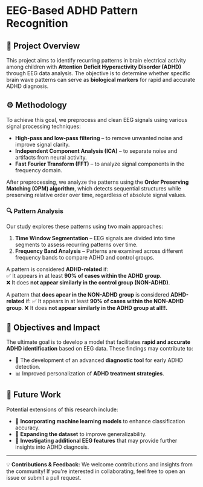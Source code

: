# EEG-Based ADHD Pattern Recognition  

## 📌 Project Overview  
This project aims to identify recurring patterns in brain electrical activity among children with **Attention Deficit Hyperactivity Disorder (ADHD)** through EEG data analysis. The objective is to determine whether specific brain wave patterns can serve as **biological markers** for rapid and accurate ADHD diagnosis.  

## ⚙️ Methodology  
To achieve this goal, we preprocess and clean EEG signals using various signal processing techniques:  

- **High-pass and low-pass filtering** – to remove unwanted noise and improve signal clarity.  
- **Independent Component Analysis (ICA)** – to separate noise and artifacts from neural activity.  
- **Fast Fourier Transform (FFT)** – to analyze signal components in the frequency domain.  

After preprocessing, we analyze the patterns using the **Order Preserving Matching (OPM) algorithm**, which detects sequential structures while preserving relative order over time, regardless of absolute signal values.  

### 🔍 Pattern Analysis  
Our study explores these patterns using two main approaches:  

1. **Time Window Segmentation** – EEG signals are divided into time segments to assess recurring patterns over time.  
2. **Frequency Band Analysis** – Patterns are examined across different frequency bands to compare ADHD and control groups.  

A pattern is considered **ADHD-related** if:  
✅ It appears in at least **90% of cases within the ADHD group**.  
❌ It does **not appear similarly in the control group (NON-ADHD)**.  

A pattern that **does apear in the NON-ADHD group** is considered **ADHD-related** if:
✅ It appears in at least **90% of cases within the NON-ADHD group**.
❌ It does **not appear similarly in the ADHD group at all!!.**
 

## 🎯 Objectives and Impact  
The ultimate goal is to develop a model that facilitates **rapid and accurate ADHD identification** based on EEG data. These findings may contribute to:  

- 🏥 The development of an advanced **diagnostic tool** for early ADHD detection.  
- 📊 Improved personalization of **ADHD treatment strategies**.  

## 🚀 Future Work  
Potential extensions of this research include:  

- 🔹 **Incorporating machine learning models** to enhance classification accuracy.  
- 🔹 **Expanding the dataset** to improve generalizability.  
- 🔹 **Investigating additional EEG features** that may provide further insights into ADHD diagnosis.  

---

💡 **Contributions & Feedback:** We welcome contributions and insights from the community! If you're interested in collaborating, feel free to open an issue or submit a pull request.  
